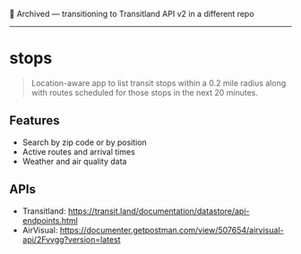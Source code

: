 🚨 Archived — transitioning to Transitland API v2 in a different repo

---

# stops

> Location-aware app to list transit stops within a 0.2 mile radius along with routes scheduled for those stops in the next 20 minutes.

## Features
- Search by zip code or by position
- Active routes and arrival times
- Weather and air quality data

## APIs
- Transitland: https://transit.land/documentation/datastore/api-endpoints.html
- AirVisual: https://documenter.getpostman.com/view/507654/airvisual-api/2Fvvgg?version=latest
